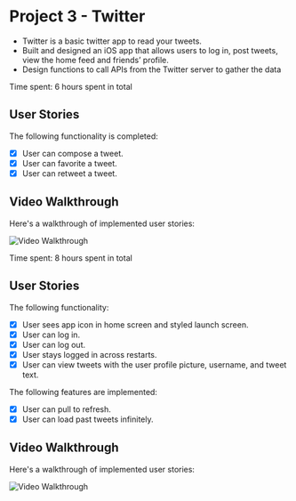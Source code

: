 # Project 3 - Twitter

- Twitter is a basic twitter app to read your tweets.
- Built and designed an iOS app that allows users to log in, post tweets, view the home feed and friends’ profile. 
- Design functions to call APIs from the Twitter server to gather the data

Time spent: 6 hours spent in total

## User Stories

The following functionality is completed:

- [x] User can compose a tweet.
- [x] User can favorite a tweet.
- [x] User can retweet a tweet.

## Video Walkthrough

Here's a walkthrough of implemented user stories:

<img src='https://i.imgur.com/hlK23tj.gif' title='Video Walkthrough' width='' alt='Video Walkthrough' />

Time spent: 8 hours spent in total

## User Stories

The following functionality:

- [x] User sees app icon in home screen and styled launch screen.
- [x] User can log in.
- [x] User can log out.
- [x] User stays logged in across restarts.
- [x] User can view tweets with the user profile picture, username, and tweet text.

The following features are implemented:

- [x] User can pull to refresh.
- [x] User can load past tweets infinitely.

## Video Walkthrough

Here's a walkthrough of implemented user stories:

<img src='https://i.imgur.com/ia6WP1X.gif' title='Video Walkthrough' width='' alt='Video Walkthrough' />

